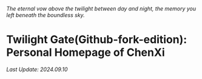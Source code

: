 ###### *The eternal vow above the twilight between day and night, the memory you left beneath the boundless sky.*
# Twilight Gate(Github-fork-edition): Personal Homepage of ChenXi
###### Last Update: 2024.09.10
